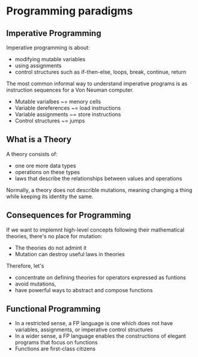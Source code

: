 # Programming paradigms

## Imperative Programming 
  
  Imperative programming is about:
  * modifying mutable variables
  * using assignments
  * control structures such as if-then-else, loops, break, continue, return

  The most common informal way to understand imperative programs is as instruction sequences for a Von Neuman computer.

  * Mutable varialbes ~= menory cells
  * Variable dereferences ~= load instructions
  * Variable assignments ~= store instructions
  * Control structures ~= jumps

## What is a Theory
  A theory consists of:
  
  * one ore more data types
  * operations on these types
  * laws that describe the relationships between values and operations

  Normally, a theory does not describle mutations, meaning changing a thing while keeping its identity the same.

## Consequences for Programming 
  If we want to implemnt high-level concepts following their mathematical theories, there's no place for mutation:
  * The theories do not admint it
  * Mutation can destroy useful laws in theories 
  
  Therefore, let's
  * concentrate on defining theories for operators expressed as funtions
  * avoid mutations,
  * have powerful ways to abstract and compose functions

## Functional Programming
  * In a restricted sense, a FP language is one which does not have variables, assignments, or imperative control structures
  * In a wider sense, a FP language enables the constructions of elegant programs that focus on functions
  * Functions are first-class citizens  


